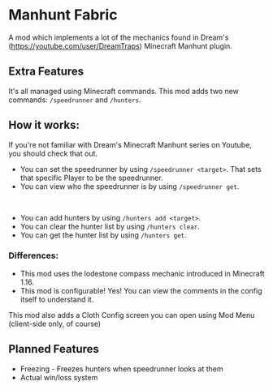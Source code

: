 # Manhunt Fabric
A mod which implements a lot of the mechanics found in Dream's (https://youtube.com/user/DreamTraps) Minecraft Manhunt plugin.

## Extra Features
It's all managed using Minecraft commands.
This mod adds two new commands: `/speedrunner` and `/hunters`.

## How it works:
If you're not familiar with Dream's Minecraft Manhunt series on Youtube, you should check that out.
* You can set the speedrunner by using `/speedrunner <target>`. That sets that specific Player to be the speedrunner.
* You can view who the speedrunner is by using `/speedrunner get`.

<br/>

* You can add hunters by using `/hunters add <target>`.
* You can clear the hunter list by using `/hunters clear`.
* You can get the hunter list by using `/hunters get`.

### Differences:
* This mod uses the lodestone compass mechanic introduced in Minecraft 1.16.
* This mod is configurable! Yes! You can view the comments in the config itself to understand it.

This mod also adds a Cloth Config screen you can open using Mod Menu (client-side only, of course)

## Planned Features
* Freezing - Freezes hunters when speedrunner looks at them
* Actual win/loss system
